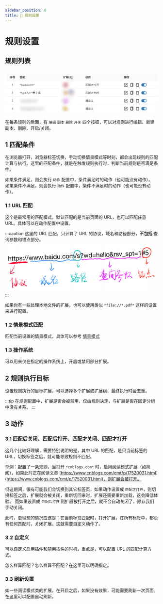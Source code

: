 ```yaml
---
sidebar_position: 6
title: 🎨 规则设置
---
```


# 规则设置

## 规则列表

![](./img/2023-08-19-18-46-44.png)

在每条规则的后面，有 `编辑` `副本` `删除` `开关` 四个按钮，可以对规则进行编辑、新建副本、删除、开启/关闭。

## 1 匹配条件

在浏览器打开，浏览器标签切换，手动切换情景模式等时刻，都会出现规则的匹配计算与执行。这里的匹配条件，就是在触发规则执行时，判断当前规则是否满足条件。

如果条件满足，则会执行 `动作` 配置中，条件满足时的动作（也可能没有动作）。
如果条件不满足，则会执行 `动作` 配置中，条件不满足时的动作（也可能没有动作）。

### 1.1 URL 匹配

这个是最常用的匹配模式，默认匹配的是当前页面的 URL，也可以匹配任意 URL。具体可以在动作配置中设置。

:::caution
这里的 URL 匹配，只计算了 URL 的协议，域名和路径部分，**不包括** 查询参数和锚点部分。
![](./img/2023-08-19-18-59-34.png)
:::

如果你有一些处理本地文件的扩展，也可以使用类似 `*file://*.pdf*` 这样的设置来进行配置。

### 1.2 情景模式匹配

匹配当前设置的情景模式，具体可以参考 [情景模式](./scene.md)

### 1.3 操作系统

可以用来仅在指定的操作系统上，开启或禁用部分扩展。

## 2 规则执行目标

设置规则执行的目标扩展，可以选择多个扩展或扩展组，最终执行时会去重。

:::tip
在规则配置中，扩展是否会被禁用，仅由规则决定，与扩展是否在固定分组中没有关系。
:::

## 3 动作

### 3.1 匹配后关闭、匹配后打开、匹配才关闭、匹配才打开

这几个比较好理解，需要特别说明的是，其中 URL 的匹配，是只当前标签的 URL，切换标签之后，就可能导致规则不匹配。

举例：配置了一条规则，当打开 `*cnblogs.com*` 时，启用阅读模式扩展（如简阅），如果此时正在阅读文章 [https://www.cnblogs.com/cmt/p/17520031.html](https://www.cnblogs.com/cmt/p/17520031.html)，则扩展会被打开。

但这期间，很有可能我们会切换到其它标签页，如果动作设置成 `匹配才打开`，则切换标签之后，扩展就会被关闭，重新切回来时，扩展还需要重新加载，这会降低体验。
而如果设置成 `匹配后打开` 则扩展被打开之后，就不会自动关闭了，除非我们手动关闭。

此时，更理想的情况应该是：在当前标签匹配时，打开扩展，在所有标签中，都没有任何匹配时，关闭扩展。这就需要自定义动作了。

### 3.2 自定义

可以自定义启用插件和禁用插件的时机，重点是，可以配置 URL 的匹配计算方式。

怎么样算匹配？怎么样算不匹配？在这里可以明确指定。

### 3.3 刷新设置

如一些阅读模式类的扩展，在开启之后，如果没有效果，可能需要刷新一次页面。在这里可以配置自动刷新。
